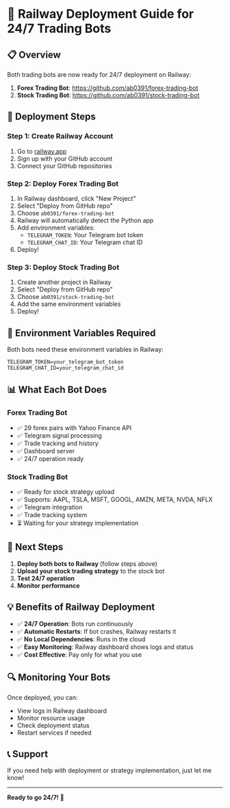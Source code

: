 # 🚀 Railway Deployment Guide for 24/7 Trading Bots

## 📋 Overview
Both trading bots are now ready for 24/7 deployment on Railway:

1. **Forex Trading Bot**: https://github.com/ab0391/forex-trading-bot
2. **Stock Trading Bot**: https://github.com/ab0391/stock-trading-bot

## 🎯 Deployment Steps

### Step 1: Create Railway Account
1. Go to [railway.app](https://railway.app)
2. Sign up with your GitHub account
3. Connect your GitHub repositories

### Step 2: Deploy Forex Trading Bot
1. In Railway dashboard, click "New Project"
2. Select "Deploy from GitHub repo"
3. Choose `ab0391/forex-trading-bot`
4. Railway will automatically detect the Python app
5. Add environment variables:
   - `TELEGRAM_TOKEN`: Your Telegram bot token
   - `TELEGRAM_CHAT_ID`: Your Telegram chat ID
6. Deploy!

### Step 3: Deploy Stock Trading Bot
1. Create another project in Railway
2. Select "Deploy from GitHub repo"
3. Choose `ab0391/stock-trading-bot`
4. Add the same environment variables
5. Deploy!

## 🔧 Environment Variables Required

Both bots need these environment variables in Railway:

```
TELEGRAM_TOKEN=your_telegram_bot_token
TELEGRAM_CHAT_ID=your_telegram_chat_id
```

## 📊 What Each Bot Does

### Forex Trading Bot
- ✅ 29 forex pairs with Yahoo Finance API
- ✅ Telegram signal processing
- ✅ Trade tracking and history
- ✅ Dashboard server
- ✅ 24/7 operation ready

### Stock Trading Bot
- ✅ Ready for stock strategy upload
- ✅ Supports: AAPL, TSLA, MSFT, GOOGL, AMZN, META, NVDA, NFLX
- ✅ Telegram integration
- ✅ Trade tracking system
- ⏳ Waiting for your strategy implementation

## 🎯 Next Steps

1. **Deploy both bots to Railway** (follow steps above)
2. **Upload your stock trading strategy** to the stock bot
3. **Test 24/7 operation**
4. **Monitor performance**

## 💡 Benefits of Railway Deployment

- ✅ **24/7 Operation**: Bots run continuously
- ✅ **Automatic Restarts**: If bot crashes, Railway restarts it
- ✅ **No Local Dependencies**: Runs in the cloud
- ✅ **Easy Monitoring**: Railway dashboard shows logs and status
- ✅ **Cost Effective**: Pay only for what you use

## 🔍 Monitoring Your Bots

Once deployed, you can:
- View logs in Railway dashboard
- Monitor resource usage
- Check deployment status
- Restart services if needed

## 📞 Support

If you need help with deployment or strategy implementation, just let me know!

---

**Ready to go 24/7! 🚀**
